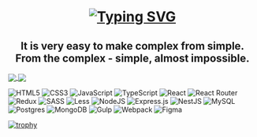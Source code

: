 <h1 align="center"> 
  <a href="https://git.io/typing-svg"><img src="https://readme-typing-svg.herokuapp.com?font=Fira+Code&weight=600&size=32&duration=3000&pause=2000&color=F7F7F7&width=435&lines=Hi+there%2C+I'm+Mikhail%F0%9F%91%8B" alt="Typing SVG" /></a>
</h1>
 

<h2 align="center">
  It is very easy to make complex from simple. From the complex - simple, almost impossible.
</h2>


<a href="https://github.com/Mikhail39yanov">
  <img align="center" src="https://github-readme-stats.vercel.app/api/top-langs/?username=Mikhail39yanov&layout=compact&theme=transparent" />
</a>
<a href="https://github.com/Mikhail39yanov">
  <img align="center" src="https://github-readme-stats.vercel.app/api?username=Mikhail39yanov&show_icons=true&theme=transparent" />
</a>


>
![HTML5](https://img.shields.io/badge/html5-%23E34F26.svg?style=for-the-badge&logo=html5&logoColor=white)
![CSS3](https://img.shields.io/badge/css3-%231572B6.svg?style=for-the-badge&logo=css3&logoColor=white)
![JavaScript](https://img.shields.io/badge/javascript-%23323330.svg?style=for-the-badge&logo=javascript&logoColor=%23F7DF1E)
![TypeScript](https://img.shields.io/badge/typescript-%23007ACC.svg?style=for-the-badge&logo=typescript&logoColor=white)
![React](https://img.shields.io/badge/react-%2320232a.svg?style=for-the-badge&logo=react&logoColor=%2361DAFB)
![React Router](https://img.shields.io/badge/React_Router-CA4245?style=for-the-badge&logo=react-router&logoColor=white)
![Redux](https://img.shields.io/badge/redux-%23593d88.svg?style=for-the-badge&logo=redux&logoColor=white)
![SASS](https://img.shields.io/badge/SASS-hotpink.svg?style=for-the-badge&logo=SASS&logoColor=white)
![Less](https://img.shields.io/badge/less-2B4C80?style=for-the-badge&logo=less&logoColor=white)
![NodeJS](https://img.shields.io/badge/node.js-6DA55F?style=for-the-badge&logo=node.js&logoColor=white)
![Express.js](https://img.shields.io/badge/express.js-%23404d59.svg?style=for-the-badge&logo=express&logoColor=%2361DAFB)
![NestJS](https://img.shields.io/badge/nestjs-%23E0234E.svg?style=for-the-badge&logo=nestjs&logoColor=white)
![MySQL](https://img.shields.io/badge/mysql-%2300f.svg?style=for-the-badge&logo=mysql&logoColor=white)
![Postgres](https://img.shields.io/badge/postgres-%23316192.svg?style=for-the-badge&logo=postgresql&logoColor=white)
![MongoDB](https://img.shields.io/badge/MongoDB-%234ea94b.svg?style=for-the-badge&logo=mongodb&logoColor=white)
![Gulp](https://img.shields.io/badge/GULP-%23CF4647.svg?style=for-the-badge&logo=gulp&logoColor=white)
![Webpack](https://img.shields.io/badge/webpack-%238DD6F9.svg?style=for-the-badge&logo=webpack&logoColor=black)
![Figma](https://img.shields.io/badge/figma-%23F24E1E.svg?style=for-the-badge&logo=figma&logoColor=white)


[![trophy](https://github-profile-trophy.vercel.app/?username=Mikhail39yanov&theme=algolia)](https://github.com/ryo-ma/github-profile-trophy)
  
<!-- [![Top Langs](https://github-readme-stats.vercel.app/api/top-langs/?username=Mikhail39yanov&layout=compact&theme=transparent)](https://github.com/Mikhail39yanov)

![Mikhail GitHub stats](https://github-readme-stats.vercel.app/api?username=Mikhail39yanov&show_icons=true&theme=transparent) -->

<!-- [![Mikhail wakatime stats](https://github-readme-stats.vercel.app/api/wakatime?username=@Mikhail_Yanov)]([https://github.com/anuraghazra/github-readme-stats](https://wakatime.com/dashboard)) -->

<!-- [![Readme Card](https://github-readme-stats.vercel.app/api/pin/?username=Mikhail39yanov&repo=internet-agency-solution)](https://github.com/Mikhail39yanov/internet-agency-solution) -->


<!--
**Mikhail39yanov/Mikhail39yanov** is a ✨ _special_ ✨ repository because its `README.md` (this file) appears on your GitHub profile.

Here are some ideas to get you started:

- 🔭 I’m currently working on ...
- 🌱 I’m currently learning ...
- 👯 I’m looking to collaborate on ...
- 🤔 I’m looking for help with ...
- 💬 Ask me about ...
- 📫 How to reach me: ...
- 😄 Pronouns: ...
- ⚡ Fun fact: ...
-->
